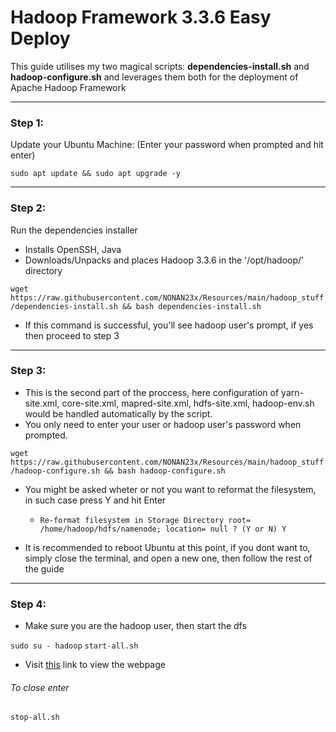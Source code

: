 # Hadoop Framework 3.3.6 Easy Deploy

This guide utilises my two magical scripts: **dependencies-install.sh** and **hadoop-configure.sh** and leverages them both for the deployment of Apache Hadoop Framework

-- -
### Step 1:
Update your Ubuntu Machine:
(Enter your password when prompted and hit enter)

```sudo apt update && sudo apt upgrade -y```

-- -
### Step 2:
Run the dependencies installer 
- Installs OpenSSH, Java
- Downloads/Unpacks and places Hadoop 3.3.6 in the '/opt/hadoop/' directory

```wget https://raw.githubusercontent.com/NONAN23x/Resources/main/hadoop_stuff/dependencies-install.sh && bash dependencies-install.sh```

- If this command is successful, you'll see hadoop user's prompt, if yes then proceed to step 3

-- -
### Step 3:
- This is the second part of the proccess, here configuration of yarn-site.xml, core-site.xml, mapred-site.xml, hdfs-site.xml, hadoop-env.sh would be handled automatically by the script.
- You only need to enter your user or hadoop user's password when prompted.

```wget https://raw.githubusercontent.com/NONAN23x/Resources/main/hadoop_stuff/hadoop-configure.sh && bash hadoop-configure.sh```

- You might be asked wheter or not you want to reformat the filesystem, in such case press Y and hit Enter
  - `Re-format filesystem in Storage Directory root= /home/hadoop/hdfs/namenode; location= null ? (Y or N) Y`

- It is recommended to reboot Ubuntu at this point, if you dont want to, simply close the terminal, and open a new one, then follow the rest of the guide

-- -
### Step 4:
- Make sure you are the hadoop user, then start the dfs

`sudo su - hadoop`
`start-all.sh`

- Visit [this](http://localhost:9870/) link to view the webpage

###### To close enter
`stop-all.sh`
